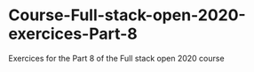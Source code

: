 # Course-Full-stack-open-2020-exercices-Part-8
Exercices for the Part 8 of the Full stack open 2020 course
